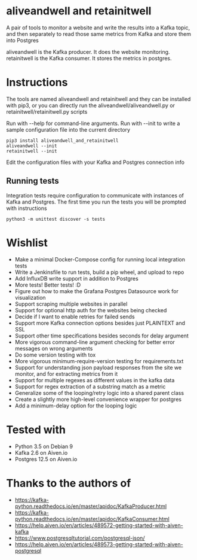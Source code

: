 # aliveandwell and retainitwell

A pair of tools to monitor a website and write the results into a Kafka
topic, and then separately to read those same metrics from Kafka and
store them into Postgres

aliveandwell is the Kafka producer. It does the website monitoring.
retainitwell is the Kafka consumer. It stores the metrics in postgres.

# Instructions

The tools are named aliveandwell and retainitwell and they can be installed
with pip3, or you can directly run the aliveandwell/aliveandwell.py or
retainitwell/retainitwell.py scripts

Run with --help for command-line arguments.
Run with --init to write a sample configuration file into the current directory

```
pip3 install aliveandwell_and_retainitwell
aliveandwell --init
retainitwell --init
```

Edit the configuration files with your Kafka and Postgres connection info

## Running tests
Integration tests require configuration to communicate with instances of
Kafka and Postgres. The first time you run the tests you will be prompted
with instructions
```
python3 -m unittest discover -s tests
```

# Wishlist
* Make a minimal Docker-Compose config for running local integration tests
* Write a Jenkinsfile to run tests, build a pip wheel, and upload to repo
* Add InfluxDB write support in addition to Postgres
* More tests! Better tests! :D
* Figure out how to make the Grafana Postgres Datasource work for
  visualization
* Support scraping multiple websites in parallel
* Support for optional http auth for the websites being checked
* Decide if I want to enable retries for failed sends
* Support more Kafka connection options besides just PLAINTEXT and SSL
* Support other time specifications besides seconds for delay argument
* More vigorous command-line argument checking for better error messages
  on wrong arguments
* Do some version testing with tox
* More vigorous minimum-require-version testing for requirements.txt
* Support for understanding json payload responses from the site we
  monitor, and for extracting metrics from it
* Support for multiple regexes as different values in the kafka data
* Support for regex extraction of a substring match as a metric
* Generalize some of the looping/retry logic into a shared parent class
* Create a slightly more high-level convenience wrapper for postgres
* Add a minimum-delay option for the looping logic

# Tested with
* Python 3.5 on Debian 9
* Kafka 2.6 on Aiven.io
* Postgres 12.5 on Aiven.io

# Thanks to the authors of

* https://kafka-python.readthedocs.io/en/master/apidoc/KafkaProducer.html
* https://kafka-python.readthedocs.io/en/master/apidoc/KafkaConsumer.html
* https://help.aiven.io/en/articles/489572-getting-started-with-aiven-kafka
* https://www.postgresqltutorial.com/postgresql-json/
* https://help.aiven.io/en/articles/489573-getting-started-with-aiven-postgresql
